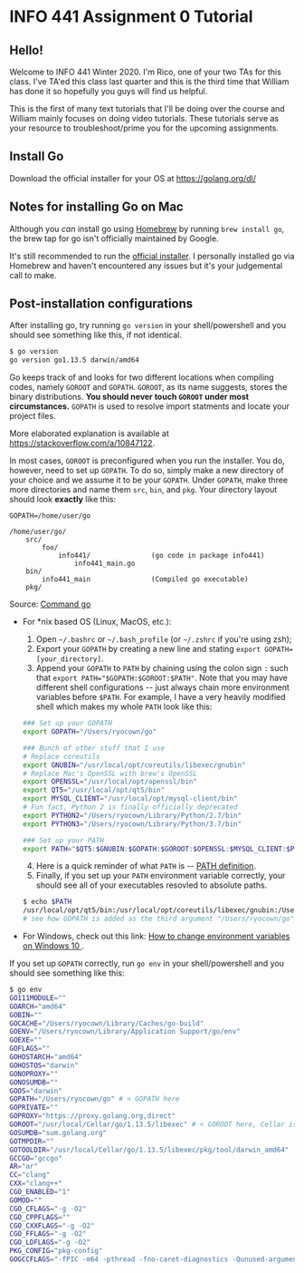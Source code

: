 # INFO 441 Assignment 0 Tutorial

## Hello!
Welcome to INFO 441 Winter 2020. I'm Rico, one of your two TAs for this class. I've TA'ed this class last quarter and this is the third time that William has done it so hopefully you guys will find us helpful.

This is the first of many text tutorials that I'll be doing over the course and William mainly focuses on doing video tutorials. These tutorials serve as your resource to troubleshoot/prime you for the upcoming assignments. 

## Install Go
Download the official installer for your OS at https://golang.org/dl/

## Notes for installing Go on Mac
Although you *can* install go using [Homebrew](https://formulae.brew.sh/formula/go) by running `brew install go`, the brew tap for go isn't officially maintained by Google. 

It's still recommended to run the [official installer](https://golang.org/dl/). I personally installed go via Homebrew and haven't encountered any issues but it's your judgemental call to make.

## Post-installation configurations
After installing go, try running `go version` in your shell/powershell and you should see something like this, if not identical.
```bash
$ go version
go version go1.13.5 darwin/amd64
```

Go keeps track of and looks for two different locations when compiling codes, namely `GOROOT` and `GOPATH`. `GOROOT`, as its name suggests, stores the binary distributions. **You should never touch `GOROOT` under most circumstances.** `GOPATH` is used to resolve import statments and locate your project files. 

More elaborated explanation is available at https://stackoverflow.com/a/10847122.

In most cases, `GOROOT` is preconfigured when you run the installer. You do, however, need to set up `GOPATH`. To do so, simply make a new directory of your choice and we assume it to be your `GOPATH`. Under `GOPATH`, make three more directories and name them `src`, `bin`, and `pkg`. Your directory layout should look **exactly** like this:
```text
GOPATH=/home/user/go

/home/user/go/
    src/
        foo/
            info441/               (go code in package info441)
                info441_main.go
    bin/
        info441_main               (Compiled go executable)
    pkg/
```
Source: [Command go](https://golang.org/cmd/go/#hdr-GOPATH_environment_variable)

- For *nix based OS (Linux, MacOS, etc.):
    1. Open `~/.bashrc` or `~/.bash_profile` (or `~/.zshrc` if you're using zsh);
    2. Export your `GOPATH` by creating a new line and stating `export GOPATH=[your_directory]`.
    3. Append your `GOPATH` to `PATH` by chaining using the colon sign `:` such that `export PATH="$GOPATH:$GOROOT:$PATH"`. Note that you may have different shell configurations -- just always chain more environment variables before `$PATH`. For example, I have a very heavily modified shell which makes my whole `PATH` look like this: 
    ```bash
    ### Set up your GOPATH
    export GOPATH="/Users/ryocown/go"

    ### Bunch of other stuff that I use
    # Replace coreutils
    export GNUBIN="/usr/local/opt/coreutils/libexec/gnubin"
    # Replace Mac's OpenSSL with brew's OpenSSL
    export OPENSSL="/usr/local/opt/openssl/bin"
    export QT5="/usr/local/opt/qt5/bin"
    export MYSQL_CLIENT="/usr/local/opt/mysql-client/bin"
    # Fun fact, Python 2 is finally officially deprecated
    export PYTHON2="/Users/ryocown/Library/Python/2.7/bin"
    export PYTHON3="/Users/ryocown/Library/Python/3.7/bin"

    ### Set up your PATH
    export PATH="$QT5:$GNUBIN:$GOPATH:$GOROOT:$OPENSSL:$MYSQL_CLIENT:$PYTHON2:$PYTHON3:$PATH" # < note $PATH is always at the end
    ```
    4. Here is a quick reminder of what `PATH` is -- [PATH definition](http://www.linfo.org/path_env_var.html).
    5. Finally, if you set up your `PATH` environment variable correctly, your should see all of your executables resovled to absolute paths.
    ```bash
    $ echo $PATH
    /usr/local/opt/qt5/bin:/usr/local/opt/coreutils/libexec/gnubin:/Users/ryocown/go::/usr/local/opt/openssl/bin:/usr/local/opt/mysql-client/bin:/Users/ryocown/Library/Python/2.7/bin:/Users/ryocown/Library/Python/3.7/bin:/usr/local/opt/qt5/bin:/usr/local/opt/coreutils/libexec/gnubin:/Users/ryocown/go::/usr/local/opt/openssl/bin:/usr/local/opt/mysql-client/bin:/Users/ryocown/Library/Python/2.7/bin:/Users/ryocown/Library/Python/3.7/bin:/Users/ryocown/Utils/google-cloud-sdk/bin:/usr/local/opt/qt5/bin:/usr/local/opt/coreutils/libexec/gnubin:/Users/ryocown/go::/usr/local/opt/openssl/bin:/usr/local/opt/mysql-client/bin:/Users/ryocown/Library/Python/2.7/bin:/Users/ryocown/Library/Python/3.7/bin:/Users/ryocown/Utils/google-cloud-sdk/bin:/usr/local/opt/qt5/bin:/usr/local/opt/coreutils/libexec/gnubin:/Users/ryocown/go::/usr/local/opt/openssl/bin:/usr/local/opt/mysql-client/bin:/Users/ryocown/Library/Python/2.7/bin:/Users/ryocown/Library/Python/3.7/bin:/usr/local/bin:/usr/bin:/bin:/usr/sbin:/sbin
    # see how GOPATH is added as the third argument "/Users/ryocown/go" and GOROOT is just empty "::"
    ```

- For Windows, check out this link: [How to change environment variables on Windows 10
](https://www.architectryan.com/2018/08/31/how-to-change-environment-variables-on-windows-10/).

If you set up `GOPATH` correctly, run `go env` in your shell/powershell and you should see something like this:
```bash
$ go env
GO111MODULE=""
GOARCH="amd64"
GOBIN=""
GOCACHE="/Users/ryocown/Library/Caches/go-build"
GOENV="/Users/ryocown/Library/Application Support/go/env"
GOEXE=""
GOFLAGS=""
GOHOSTARCH="amd64"
GOHOSTOS="darwin"
GONOPROXY=""
GONOSUMDB=""
GOOS="darwin"
GOPATH="/Users/ryocown/go" # < GOPATH here
GOPRIVATE=""
GOPROXY="https://proxy.golang.org,direct"
GOROOT="/usr/local/Cellar/go/1.13.5/libexec" # < GOROOT here, Cellar is the directory used by Homebrew indicating I installed go via Homebrew; if you're on Windows, you should see "c:\Go"
GOSUMDB="sum.golang.org"
GOTMPDIR=""
GOTOOLDIR="/usr/local/Cellar/go/1.13.5/libexec/pkg/tool/darwin_amd64"
GCCGO="gccgo"
AR="ar"
CC="clang"
CXX="clang++"
CGO_ENABLED="1"
GOMOD=""
CGO_CFLAGS="-g -O2"
CGO_CPPFLAGS=""
CGO_CXXFLAGS="-g -O2"
CGO_FFLAGS="-g -O2"
CGO_LDFLAGS="-g -O2"
PKG_CONFIG="pkg-config"
GOGCCFLAGS="-fPIC -m64 -pthread -fno-caret-diagnostics -Qunused-arguments -fmessage-length=0 -fdebug-prefix-map=/var/folders/rx/1btbtr3x5lg8n4t6hrqwqww80000gn/T/go-build250414485=/tmp/go-build -gno-record-gcc-switches -fno-common"
```